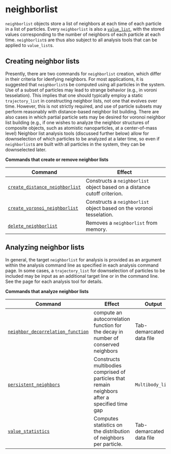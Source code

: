 <h1>neighborlist</h1>

`neighborlist` objects store a list of neighbors at each time of each particle in a list of particles. Every `neighborlist` is also a [`value_list`](value_list.md), with the stored values corresponding to the number of neighbors of each particle at each time. `neighborlist`s are thus also subject to all analysis tools that can be applied to `value_list`s.

<h2>Creating neighbor lists</h2>

Presently, there are two commands for `neighborlist` creation, which differ in their criteria for idenfying neighbors. For most applications, it is suggested that `neighborlist`s be computed using all particles in the system. Use of a subset of particles may lead to strange behavior (e.g., in voroni tesselation). This implies that one should typically employ a static `trajectory_list` in constructing neighbor lists, not one that evolves over time. However, this is not strictly required, and use of particle subsets may perform reasonably with distance-based neighbor list building. There are also cases in which partial particle sets may be desired for voronoi neighbor list building (e.g., if one wishes to analyze the neighbor structures of composite objects, such as atomistic nanoparticles, at a center-of-mass level) Neighbor list analysis tools (discussed further below) allow for downselection of which particles to be analyzed at a later time, so even if `neighborlist`s are built with all particles in the system, they can be downselected later.

**Commands that create or remove neighbor lists**

| Command | Effect |
|----------|----------|
| [`create_distance_neighborlist`](create_distance_neighborlist.md) | Constructs a `neighborlist` object based on a distance cutoff criterion. | 
| [`create_voronoi_neighborlist`](create_voronoi_neighborlist.md) | Constructs a `neighborlist` object based on the voronoi tesselation. |
| [`delete_neighborlist`](delete_neighborlist.md) | Removes a `neighborlist` from memory. |

<h2>Analyzing neighbor lists</h2>

In general, the target `neighborlist` for analysis is provided as an argument within the analysis command line as specified in each analysis command page. In some cases, a `trajectory_list` for downselection of particles to be included may be input as an additional target line or in the command line. See the page for each analysis tool for details.

**Commands that analyze neighbor lists**

| Command | Effect | Output |
|----------|----------|----------|
| [`neighbor_decorrelation_function`](neighbor_decorrelation_function.md) | compute an autocorrelation function for the decay in number of conserved neighbors | Tab-demarcated data file |
| [`persistent_neighbors`](persistent_neighbors.md) | Constructs multibodies comprised of particles that remain neighbors after a specified time gap | `Multibody_list`|
| [`value_statistics`](value_statistics.md) | Computes statistics on the distribution of neighbors per particle. | Tab-demarcated data file |
